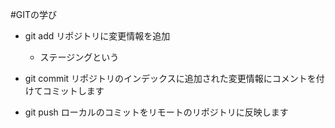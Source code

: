#GITの学び
- git add リポジトリに変更情報を追加
   - ステージングという

- git commit リポジトリのインデックスに追加された変更情報にコメントを付けてコミットします

- git push ローカルのコミットをリモートのリポジトリに反映します

